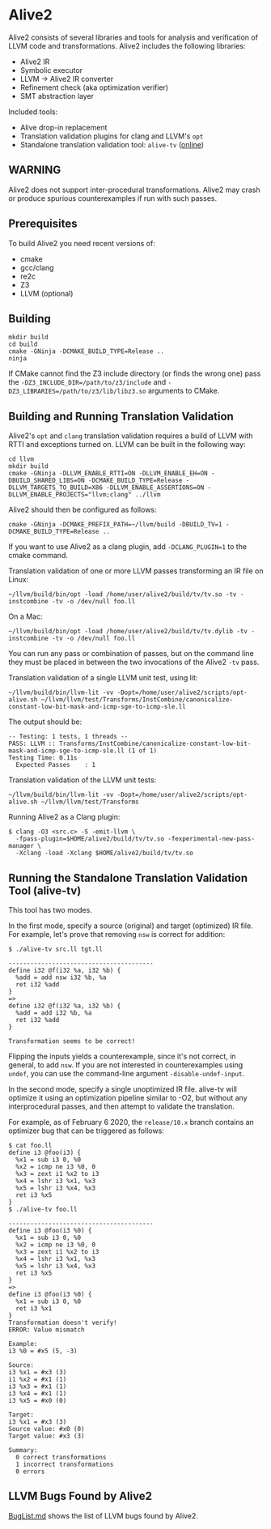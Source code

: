 Alive2
======

Alive2 consists of several libraries and tools for analysis and verification
of LLVM code and transformations.
Alive2 includes the following libraries:
* Alive2 IR
* Symbolic executor
* LLVM -> Alive2 IR converter
* Refinement check (aka optimization verifier)
* SMT abstraction layer

Included tools:
* Alive drop-in replacement
* Translation validation plugins for clang and LLVM's `opt`
* Standalone translation validation tool: `alive-tv` ([online](https://alive2.llvm.org))

WARNING
-------
Alive2 does not support inter-procedural transformations. Alive2 may crash
or produce spurious counterexamples if run with such passes.


Prerequisites
-------------
To build Alive2 you need recent versions of:
* cmake
* gcc/clang
* re2c
* Z3
* LLVM (optional)


Building
--------

```
mkdir build
cd build
cmake -GNinja -DCMAKE_BUILD_TYPE=Release ..
ninja
```

If CMake cannot find the Z3 include directory (or finds the wrong one) pass
the ``-DZ3_INCLUDE_DIR=/path/to/z3/include`` and ``-DZ3_LIBRARIES=/path/to/z3/lib/libz3.so`` arguments to CMake.


Building and Running Translation Validation
--------

Alive2's `opt` and `clang` translation validation requires a build of LLVM with
RTTI and exceptions turned on.
LLVM can be built in the following way:
```
cd llvm
mkdir build
cmake -GNinja -DLLVM_ENABLE_RTTI=ON -DLLVM_ENABLE_EH=ON -DBUILD_SHARED_LIBS=ON -DCMAKE_BUILD_TYPE=Release -DLLVM_TARGETS_TO_BUILD=X86 -DLLVM_ENABLE_ASSERTIONS=ON -DLLVM_ENABLE_PROJECTS="llvm;clang" ../llvm
```

Alive2 should then be configured as follows:
```
cmake -GNinja -DCMAKE_PREFIX_PATH=~/llvm/build -DBUILD_TV=1 -DCMAKE_BUILD_TYPE=Release ..
```

If you want to use Alive2 as a clang plugin, add `-DCLANG_PLUGIN=1` to the
cmake command.


Translation validation of one or more LLVM passes transforming an IR file on Linux:
```
~/llvm/build/bin/opt -load /home/user/alive2/build/tv/tv.so -tv -instcombine -tv -o /dev/null foo.ll
```
On a Mac:
```
~/llvm/build/bin/opt -load /home/user/alive2/build/tv/tv.dylib -tv -instcombine -tv -o /dev/null foo.ll
```
You can run any pass or combination of passes, but on the command line
they must be placed in between the two invocations of the Alive2 `-tv`
pass.


Translation validation of a single LLVM unit test, using lit:
```
~/llvm/build/bin/llvm-lit -vv -Dopt=/home/user/alive2/scripts/opt-alive.sh ~/llvm/llvm/test/Transforms/InstCombine/canonicalize-constant-low-bit-mask-and-icmp-sge-to-icmp-sle.ll
```

The output should be:
```
-- Testing: 1 tests, 1 threads --
PASS: LLVM :: Transforms/InstCombine/canonicalize-constant-low-bit-mask-and-icmp-sge-to-icmp-sle.ll (1 of 1)
Testing Time: 0.11s
  Expected Passes    : 1
```

Translation validation of the LLVM unit tests:

```
~/llvm/build/bin/llvm-lit -vv -Dopt=/home/user/alive2/scripts/opt-alive.sh ~/llvm/llvm/test/Transforms
```

Running Alive2 as a Clang plugin:

```
$ clang -O3 <src.c> -S -emit-llvm \
  -fpass-plugin=$HOME/alive2/build/tv/tv.so -fexperimental-new-pass-manager \
  -Xclang -load -Xclang $HOME/alive2/build/tv/tv.so
```


Running the Standalone Translation Validation Tool (alive-tv)
--------

This tool has two modes.

In the first mode, specify a source (original) and target (optimized)
IR file. For example, let's prove that removing `nsw` is correct
for addition:

```
$ ./alive-tv src.ll tgt.ll

----------------------------------------
define i32 @f(i32 %a, i32 %b) {
  %add = add nsw i32 %b, %a
  ret i32 %add
}
=>
define i32 @f(i32 %a, i32 %b) {
  %add = add i32 %b, %a
  ret i32 %add
}

Transformation seems to be correct!
```

Flipping the inputs yields a counterexample, since it's not correct, in general,
to add `nsw`.
If you are not interested in counterexamples using `undef`, you can use the
command-line argument `-disable-undef-input`.

In the second mode, specify a single unoptimized IR file. alive-tv
will optimize it using an optimization pipeline similar to -O2, but
without any interprocedural passes, and then attempt to validate the
translation.

For example, as of February 6 2020, the `release/10.x` branch contains
an optimizer bug that can be triggered as follows:

```
$ cat foo.ll
define i3 @foo(i3) {
  %x1 = sub i3 0, %0
  %x2 = icmp ne i3 %0, 0
  %x3 = zext i1 %x2 to i3
  %x4 = lshr i3 %x1, %x3
  %x5 = lshr i3 %x4, %x3
  ret i3 %x5
}
$ ./alive-tv foo.ll

----------------------------------------
define i3 @foo(i3 %0) {
  %x1 = sub i3 0, %0
  %x2 = icmp ne i3 %0, 0
  %x3 = zext i1 %x2 to i3
  %x4 = lshr i3 %x1, %x3
  %x5 = lshr i3 %x4, %x3
  ret i3 %x5
}
=>
define i3 @foo(i3 %0) {
  %x1 = sub i3 0, %0
  ret i3 %x1
}
Transformation doesn't verify!
ERROR: Value mismatch

Example:
i3 %0 = #x5 (5, -3)

Source:
i3 %x1 = #x3 (3)
i1 %x2 = #x1 (1)
i3 %x3 = #x1 (1)
i3 %x4 = #x1 (1)
i3 %x5 = #x0 (0)

Target:
i3 %x1 = #x3 (3)
Source value: #x0 (0)
Target value: #x3 (3)

Summary:
  0 correct transformations
  1 incorrect transformations
  0 errors
```

LLVM Bugs Found by Alive2
--------

[BugList.md](BugList.md) shows the list of LLVM bugs found by Alive2.
